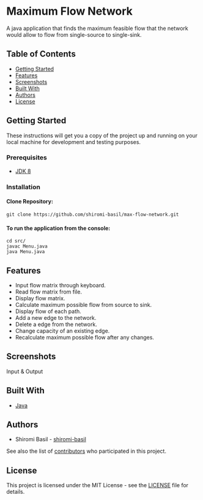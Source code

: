 # Maximum Flow Network
A java application that finds the maximum feasible flow that the network would allow to flow from single-source to single-sink. 

## Table of Contents
- [Getting Started](#getting-started)
- [Features](#features)
- [Screenshots](#screenshots)
- [Built With](#built-with)
- [Authors](#authors)
- [License](#license)

## Getting Started

These instructions will get you a copy of the project up and running on your local machine for development and testing purposes.

### Prerequisites

* [JDK 8](https://www.oracle.com/java/technologies/javase/javase-jdk8-downloads.html)

### Installation

#### Clone Repository:
  
    git clone https://github.com/shiromi-basil/max-flow-network.git

#### To run the application from the console:

    cd src/
    javac Menu.java
    java Menu.java

## Features
* Input flow matrix through keyboard.
* Read flow matrix from file.
* Display flow matrix.
* Calculate maximum possible flow from source to sink.
* Display flow of each path.
* Add a new edge to the network.
* Delete a edge from the network.
* Change capacity of an existing edge.
* Recalculate maximum possible flow after any changes.

## Screenshots
Input & Output

## Built With
* [Java](https://docs.oracle.com/en/java/)

## Authors
* Shiromi Basil - [shiromi-basil](https://github.com/shiromi-basil)

See also the list of [contributors](https://github.com/shiromi-basil/max-flow-network/graphs/contributors) who participated in this project.

## License
This project is licensed under the MIT License - see the [LICENSE](LICENSE) file for details.
